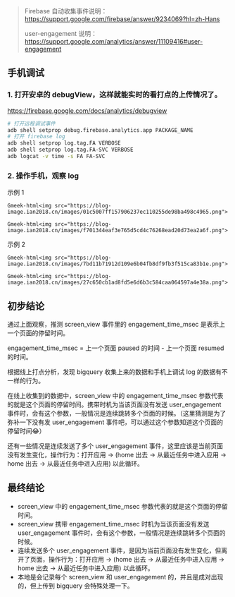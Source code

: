 > Firebase 自动收集事件说明：https://support.google.com/firebase/answer/9234069?hl=zh-Hans
>
> user-engagement 说明：https://support.google.com/analytics/answer/11109416#user-engagement

## 手机调试

### 1. 打开安卓的 debugView，这样就能实时的看打点的上传情况了。

https://firebase.google.com/docs/analytics/debugview

```bash
# 打开远程调试事件
adb shell setprop debug.firebase.analytics.app PACKAGE_NAME
# 打开 firebase log
adb shell setprop log.tag.FA VERBOSE
adb shell setprop log.tag.FA-SVC VERBOSE
adb logcat -v time -s FA FA-SVC
```

### 2. 操作手机，观察 log

示例 1

`Gmeek-html<img src="https://blog-image.ian2018.cn/images/01c5007ff157906237ec110255de98ba498c4965.png">`

`Gmeek-html<img src="https://blog-image.ian2018.cn/images/f701344eaf3e765d5cd4c76268ead20d73ea2a6f.png">`

示例 2

`Gmeek-html<img src="https://blog-image.ian2018.cn/images/7bd11b71912d109e6b04fb8df9fb3f515ca83b1e.png">`

`Gmeek-html<img src="https://blog-image.ian2018.cn/images/27c650cb1ad8fd5e6d6b3c584caa064597a4e38a.png">`

## 初步结论

通过上面观察，推测 screen_view 事件里的 engagement_time_msec 是表示上一个页面的停留时间。

engagement_time_msec = 上一个页面 paused 的时间 - 上一个页面 resumed 的时间。

根据线上打点分析，发现 bigquery 收集上来的数据和手机上调试 log 的数据有不一样的行为。

在线上收集到的数据中，screen_view 中的 engagement_time_msec 参数代表的就是这个页面的停留时间。携带时机为当该页面没有发送 user_engagement 事件时，会有这个参数，一般情况是连续跳转多个页面的时候。（这里猜测是为了弥补一下没有发 user_engagement 事件吧，可以通过这个参数知道这个页面的停留时间😂）

还有一些情况是连续发送了多个 user_engagement 事件，这里应该是当前页面没有发生变化，操作行为：打开应用 -> (home 出去 -> 从最近任务中进入应用 -> home 出去 -> 从最近任务中进入应用) 以此循环。

## 最终结论

- screen_view 中的 engagement_time_msec 参数代表的就是这个页面的停留时间。
- screen_view 携带 engagement_time_msec 时机为当该页面没有发送 user_engagement 事件时，会有这个参数，一般情况是连续跳转多个页面的时候。
- 连续发送多个 user_engagement 事件，是因为当前页面没有发生变化，但离开了页面，操作行为：打开应用 -> (home 出去 -> 从最近任务中进入应用 -> home 出去 -> 从最近任务中进入应用) 以此循环。
- 本地是会记录每个 screen_view 和 user_engagement 的，并且是成对出现的，但上传到 bigquery 会特殊处理一下。
<!-- ##{"timestamp":1658456652}## -->